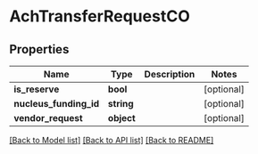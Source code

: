 # AchTransferRequestCO

## Properties
Name | Type | Description | Notes
------------ | ------------- | ------------- | -------------
**is_reserve** | **bool** |  | [optional] 
**nucleus_funding_id** | **string** |  | [optional] 
**vendor_request** | **object** |  | [optional] 

[[Back to Model list]](../README.md#documentation-for-models) [[Back to API list]](../README.md#documentation-for-api-endpoints) [[Back to README]](../README.md)


